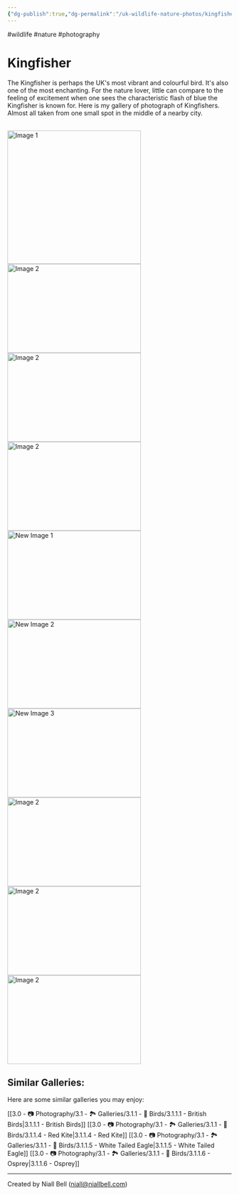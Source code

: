 ```yaml
---
{"dg-publish":true,"dg-permalink":"/uk-wildlife-nature-photos/kingfisher/","permalink":"/uk-wildlife-nature-photos/kingfisher/","title":"The Kingfisher","hide":true,"tags":["wildlife","nature","photography"],"noteIcon":null,"created":"2024-04-17T06:10:42.591-07:00","updated":"2024-05-14T07:22:57.807-07:00"}
---
```


#wildlife #nature #photography 
# Kingfisher

The Kingfisher is perhaps the UK's most vibrant and colourful bird. It's also one of the most enchanting. For the nature lover, little can compare to the feeling of excitement when one sees the characteristic flash of blue the Kingfisher is known for. Here is my gallery of photograph of Kingfishers. Almost all taken from one small spot in the middle of a nearby city.


<br>
<div class="gallery">
    <a href="https://i.imgur.com/hfx0ztj.png" data-fancybox="gallery">
        <img src="https://i.imgur.com/hfx0ztj.png" alt="Image 1" width="300">
    </a>
    <a href="https://i.imgur.com/Kak7UDP.jpeg" data-fancybox="gallery">
        <img src="https://i.imgur.com/Kak7UDP.jpeg" alt="Image 2" width="300" height="200">
    </a>
    <a href="https://i.imgur.com/XJ1t2Z0.jpeg" data-fancybox="gallery">
        <img src="https://i.imgur.com/XJ1t2Z0.jpeg" alt="Image 2" width="300" height="200">
    </a>
    <a href="https://i.imgur.com/yhkMIfH.jpeg" data-fancybox="gallery">
        <img src="https://i.imgur.com/yhkMIfH.jpeg" alt="Image 2" width="300" height="200">
    </a>
    <a href="https://i.imgur.com/Brp4AWr.jpeg" data-fancybox="gallery">
    <img src="https://i.imgur.com/Brp4AWr.jpeg" alt="New Image 1" width="300" height="200">
</a>
<a href="https://i.imgur.com/o5v5vDC.jpeg" data-fancybox="gallery">
    <img src="https://i.imgur.com/o5v5vDC.jpeg" alt="New Image 2" width="300" height="200">
</a>
<a href="https://i.imgur.com/n6eMOz0.jpeg" data-fancybox="gallery">
    <img src="https://i.imgur.com/n6eMOz0.jpeg" alt="New Image 3" width="300" height="200">
</a>
    <a href="https://i.imgur.com/hzZ67iL.jpeg" data-fancybox="gallery">
        <img src="https://i.imgur.com/hzZ67iL.jpeg" alt="Image 2" width="300" height="200">
    </a>
    <a href="https://i.imgur.com/ibRRfv7.jpeg" data-fancybox="gallery">
        <img src="https://i.imgur.com/ibRRfv7.jpeg" alt="Image 2" width="300" height="200">
    </a>
    <a href="https://i.imgur.com/YD0LSDY.jpeg" data-fancybox="gallery">
        <img src="https://i.imgur.com/YD0LSDY.jpeg" alt="Image 2" width="300" height="200">
    </a>
    <!-- Add more images as needed -->
</div>


## Similar Galleries:

Here are some similar galleries you may enjoy:

[[3.0 - 📷 Photography/3.1 - 🏞️ Galleries/3.1.1 - 🦅 Birds/3.1.1.1 - British Birds\|3.1.1.1 - British Birds]]
[[3.0 - 📷 Photography/3.1 - 🏞️ Galleries/3.1.1 - 🦅 Birds/3.1.1.4 - Red Kite\|3.1.1.4 - Red Kite]]
[[3.0 - 📷 Photography/3.1 - 🏞️ Galleries/3.1.1 - 🦅 Birds/3.1.1.5 - White Tailed Eagle\|3.1.1.5 - White Tailed Eagle]]
[[3.0 - 📷 Photography/3.1 - 🏞️ Galleries/3.1.1 - 🦅 Birds/3.1.1.6 - Osprey\|3.1.1.6 - Osprey]]

---
Created by Niall Bell (niall@niallbell.com)